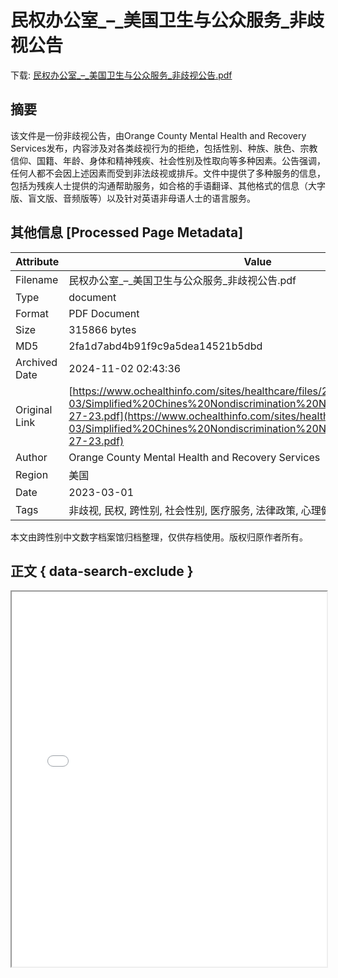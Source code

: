 # 民权办公室_–_美国卫生与公众服务_非歧视公告

<!-- tcd_download_link -->
下载: <a href="民权办公室_–_美国卫生与公众服务_非歧视公告.pdf" download>民权办公室_–_美国卫生与公众服务_非歧视公告.pdf</a>
<!-- tcd_download_link_end -->

## 摘要

<!-- tcd_abstract -->
该文件是一份非歧视公告，由Orange County Mental Health and Recovery Services发布，内容涉及对各类歧视行为的拒绝，包括性别、种族、肤色、宗教信仰、国籍、年龄、身体和精神残疾、社会性别及性取向等多种因素。公告强调，任何人都不会因上述因素而受到非法歧视或排斥。文件中提供了多种服务的信息，包括为残疾人士提供的沟通帮助服务，如合格的手语翻译、其他格式的信息（大字版、盲文版、音频版等）以及针对英语非母语人士的语言服务。

<!-- tcd_abstract_end -->

## 其他信息 [Processed Page Metadata]

| Attribute       | Value                                  |
|-----------------|----------------------------------------|
| Filename        | 民权办公室_–_美国卫生与公众服务_非歧视公告.pdf                             |
| Type            | document                                 |
| Format          | PDF Document                               |
| Size            | 315866 bytes                           |
| MD5             | 2fa1d7abd4b91f9c9a5dea14521b5dbd                                  |
| Archived Date   | 2024-11-02 02:43:36                             |
| Original Link   | [https://www.ochealthinfo.com/sites/healthcare/files/2023-03/Simplified%20Chines%20Nondiscrimination%20Notice%20updated%203-27-23.pdf](https://www.ochealthinfo.com/sites/healthcare/files/2023-03/Simplified%20Chines%20Nondiscrimination%20Notice%20updated%203-27-23.pdf)                         |
| Author          | Orange County Mental Health and Recovery Services                               |
| Region          | 美国                               |
| Date            | 2023-03-01                                 |
| Tags            | 非歧视, 民权, 跨性别, 社会性别, 医疗服务, 法律政策, 心理健康                                 |

本文由跨性别中文数字档案馆归档整理，仅供存档使用。版权归原作者所有。


## 正文 { data-search-exclude }

<!-- tcd_main_text -->
<iframe src="../民权办公室_–_美国卫生与公众服务_非歧视公告.pdf" width="100%" height="600px">
    <p>无法显示PDF，请下载查看。</p>
</iframe>
<!-- tcd_main_text_end -->

